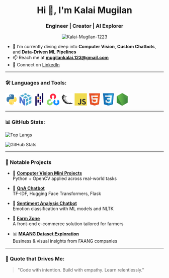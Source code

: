 <h1 align="center">Hi 👋, I'm Kalai Mugilan</h1>
<h3 align="center">Engineer | Creator | AI Explorer</h3>

<p align="center">
  <img src="https://komarev.com/ghpvc/?username=Kalai-Mugilan-1223&label=Profile%20views&color=0e75b6&style=flat" alt="Kalai-Mugilan-1223" />
</p>

- 🌱 I’m currently diving deep into **Computer Vision**, **Custom Chatbots**, and **Data-Driven ML Pipelines**
- 📫 Reach me at **mugilankalai.123@gmail.com**
- 🔗 Connect on [LinkedIn](https://linkedin.com/in/kalai-mugilan-r-p)

---

### 🛠️ Languages and Tools:

<p align="left">
  <img src="https://raw.githubusercontent.com/devicons/devicon/master/icons/python/python-original.svg" alt="Python" width="40" />
  <img src="https://raw.githubusercontent.com/devicons/devicon/master/icons/numpy/numpy-original.svg" alt="NumPy" width="40"/>
  <img src="https://raw.githubusercontent.com/devicons/devicon/master/icons/pandas/pandas-original.svg" alt="Pandas" width="40"/>
  <img src="https://raw.githubusercontent.com/devicons/devicon/master/icons/opencv/opencv-original.svg" alt="OpenCV" width="40"/>
  <img src="https://raw.githubusercontent.com/devicons/devicon/master/icons/flask/flask-original.svg" alt="Flask" width="40"/>
  <img src="https://raw.githubusercontent.com/devicons/devicon/master/icons/javascript/javascript-original.svg" alt="JavaScript" width="40" />
  <img src="https://raw.githubusercontent.com/devicons/devicon/master/icons/html5/html5-original.svg" alt="HTML5" width="40" />
  <img src="https://raw.githubusercontent.com/devicons/devicon/master/icons/css3/css3-original.svg" alt="CSS3" width="40" />
  <img src="https://raw.githubusercontent.com/devicons/devicon/master/icons/nodejs/nodejs-original.svg" alt="Node.js" width="40" />
</p>

---

### 📊 GitHub Stats:

<p align="left">
  <img src="https://github-readme-stats.vercel.app/api/top-langs?username=Kalai-Mugilan-1223&show_icons=true&locale=en&layout=compact" alt="Top Langs" />
</p>

<p align="left">
  <img src="https://github-readme-stats.vercel.app/api?username=Kalai-Mugilan-1223&show_icons=true&locale=en" alt="GitHub Stats" />
</p>

---

### 🚀 Notable Projects

- 🧠 **[Computer Vision Mini Projects](https://github.com/Kalai-Mugilan-1223/OpenCV)**  
  Python + OpenCV applied across real-world tasks

- 🧾 **[QnA Chatbot](https://github.com/Kalai-Mugilan-1223/QnA-chatbot-ML)**  
  TF-IDF, Hugging Face Transformers, Flask

- 💬 **[Sentiment Analysis Chatbot](https://github.com/Kalai-Mugilan-1223/Sentimental-analysis-chat-bot)**  
  Emotion classification with ML models and NLTK

- 🌾 **[Farm Zone](https://github.com/Kalai-Mugilan-1223/Farm-Zone-Project)**  
  A front-end e-commerce solution tailored for farmers

- 📊 **[MAANG Dataset Exploration](https://github.com/Kalai-Mugilan-1223/Basic-Work-On-Data-Set-MAANG-company-Data-set-)**  
  Business & visual insights from FAANG companies

---

### 📌 Quote that Drives Me:
> "Code with intention. Build with empathy. Learn relentlessly."

